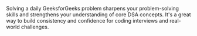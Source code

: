 Solving a daily GeeksforGeeks problem sharpens your problem-solving skills and strengthens your understanding of core DSA concepts. It's a great way to build consistency and confidence for coding interviews and real-world challenges.

